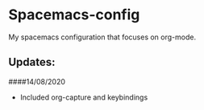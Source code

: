 # Spacemacs-config
My spacemacs configuration that focuses on org-mode. 

## Updates:
####14/08/2020
  - Included org-capture and keybindings
